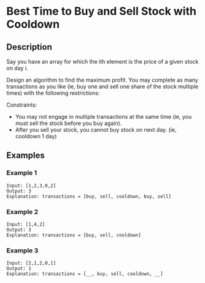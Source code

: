 # Best Time to Buy and Sell Stock with Cooldown

## Description

Say you have an array for which the ith element is the price of a given stock on day i.

Design an algorithm to find the maximum profit. You may complete as many transactions as you like (ie, buy one and sell one share of the stock multiple times) with the following restrictions:

Constraints:

- You may not engage in multiple transactions at the same time (ie, you must sell the stock before you buy again).
- After you sell your stock, you cannot buy stock on next day. (ie, cooldown 1 day)

## Examples

### Example 1

```
Input: [1,2,3,0,2]
Output: 3 
Explanation: transactions = [buy, sell, cooldown, buy, sell]
```

### Example 2

```
Input: [1,4,2]
Output: 3 
Explanation: transactions = [buy, sell, cooldown]
```

### Example 3

```
Input: [2,1,2,0,1]
Output: 1
Explanation: transactions = [__, buy, sell, cooldown, __]
```